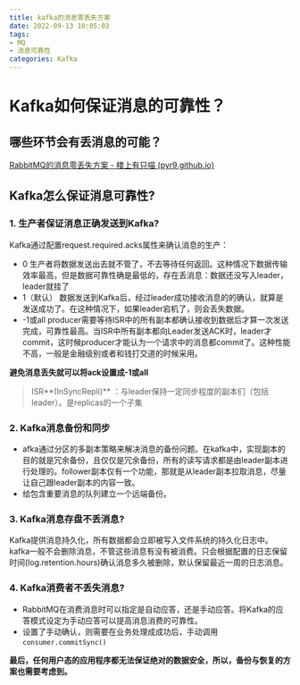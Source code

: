 ```yaml
---
title: kafka的消息零丢失方案
date: 2022-09-13 10:05:03
tags:
- MQ
- 消息可靠性
categories: Kafka
---
```


# Kafka如何保证消息的可靠性？

## 哪些环节会有丢消息的可能？

[RabbitMQ的消息零丢失方案 - 楼上有只喵 (pyr9.github.io)](https://pyr9.github.io/RabbitMQ的消息零丢失方案/#哪些环节会有丢消息的可能？)

## Kafka怎么保证消息可靠性?

### 1. 生产者保证消息正确发送到Kafka?

Kafka通过配置request.required.acks属性来确认消息的生产：

- 0 生产者将数据发送出去就不管了，不去等待任何返回。这种情况下数据传输效率最高，但是数据可靠性确是最低的，存在丢消息：数据还没写入leader，leader就挂了
- 1（默认） 数据发送到Kafka后，经过leader成功接收消息的的确认，就算是发送成功了。在这种情况下，如果leader宕机了，则会丢失数据。
- -1或all producer需要等待ISR中的所有副本都确认接收到数据后才算一次发送完成，可靠性最高。当ISR中所有副本都向Leader发送ACK时，leader才commit，这时候producer才能认为一个请求中的消息都commit了。这种性能不高，一般是金融级别或者和钱打交道的时候采用。

**避免消息丢失就可以将ack设置成-1或all**

> ISR**(InSyncRepli)** ：与leader保持一定同步程度的副本们（包括leader）。是replicas的一个子集

### 2. Kafka消息备份和同步

- afka通过分区的多副本策略来解决消息的备份问题。在kafka中，实现副本的目的就是冗余备份，且仅仅是冗余备份，所有的读写请求都是由leader副本进行处理的。follower副本仅有一个功能，那就是从leader副本拉取消息，尽量让自己跟leader副本的内容一致。
- 给包含重要消息的队列建立一个远端备份。

### 3. Kafka消息存盘不丢消息?

Kafka提供消息持久化，所有数据都会立即被写入文件系统的持久化日志中。kafka一般不会删除消息，不管这些消息有没有被消费。只会根据配置的日志保留时间(log.retention.hours)确认消息多久被删除，默认保留最近一周的日志消息。

### 4. **Kafka消费者不丢失消息**?

- RabbitMQ在消费消息时可以指定是自动应答，还是手动应答。将Kafka的应答模式设定为手动应答可以提高消息消费的可靠性。
- 设置了手动确认，则需要在业务处理成成功后，手动调用`consumer.commitSync()`

**最后，任何用户态的应用程序都无法保证绝对的数据安全，所以，备份与恢复的方案也需要考虑到。**

